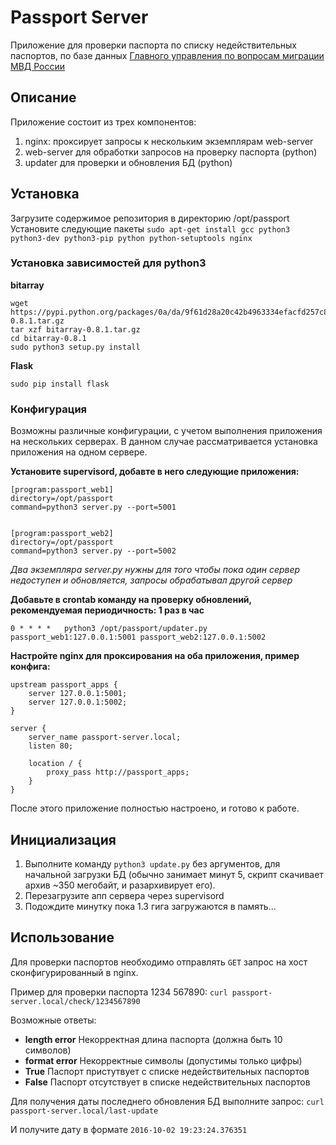 # Passport Server

Приложение для проверки паспорта по списку недействительных паспортов, по базе данных [Главного управления по вопросам миграции МВД России](http://services.fms.gov.ru/info-service.htm?sid=2000)

## Описание

Приложение состоит из трех компонентов:

1. nginx: проксирует запросы к нескольким экземплярам web-server
2. web-server для обработки запросов на проверку паспорта (python)
3. updater для проверки и обновления БД (python)

## Установка

Загрузите содержимое репозитория в директорию /opt/passport
Установите следующие пакеты 
`sudo apt-get install gcc python3 python3-dev python3-pip python python-setuptools nginx`

### Установка зависимостей для python3

**bitarray**

```shell
wget https://pypi.python.org/packages/0a/da/9f61d28a20c42b4963334efacfd257c85150ede96d0cd2509b37da69da47/bitarray-0.8.1.tar.gz
tar xzf bitarray-0.8.1.tar.gz
cd bitarray-0.8.1
sudo python3 setup.py install
```

**Flask**

```shell
sudo pip install flask
```

### Конфигурация

Возможны различные конфигурации, с учетом выполнения приложения на нескольких серверах. В данном случае рассматривается установка приложения на одном сервере.

**Установите supervisord, добавте в него следующие приложения:**

```lang=ini
[program:passport_web1]
directory=/opt/passport
command=python3 server.py --port=5001


[program:passport_web2]
directory=/opt/passport
command=python3 server.py --port=5002
```

_Два экземпляра server.py нужны для того чтобы пока один сервер недоступен и обновляется, запросы обрабатывал другой сервер_

**Добавьте в crontab команду на проверку обновлений, рекомендуемая периодичность: 1 раз в час**

```crontab
0 * * * *   python3 /opt/passport/updater.py passport_web1:127.0.0.1:5001 passport_web2:127.0.0.1:5002
```

**Настройте nginx для проксирования на оба приложения, пример конфига:**

```nginx
upstream passport_apps {
    server 127.0.0.1:5001;
    server 127.0.0.1:5002;
}

server {
    server_name passport-server.local;
    listen 80;

    location / {
        proxy_pass http://passport_apps;
    }
}
```

После этого приложение полностью настроено, и готово к работе.

## Инициализация

 1. Выполните команду `python3 update.py` без аргументов, для начальной загрузки БД (обычно занимает минут 5, скрипт скачивает архив ~350 мегобайт, и разархивирует его).
 2. Перезагрузите апп сервера через supervisord
 3. Подождите минутку пока 1.3 гига загружаются в память...

## Использование

Для проверки паспортов необходимо отправлять `GET` запрос на хост сконфигурированный в nginx.

Пример для проверки паспорта 1234 567890:
`curl passport-server.local/check/1234567890`

Возможные ответы:

  * **length error** Некорректная длина паспорта (должна быть 10 символов)
  * **format error** Некорректные символы (допустимы только цифры)
  * **True** Паспорт пристутвует с списке недействительных паспортов
  * **False** Паспорт отсутствует в списке недействительных паспортов

Для получения даты последнего обновления БД выполните запрос:
`curl passport-server.local/last-update`

И получите дату в формате `2016-10-02 19:23:24.376351`
